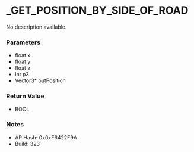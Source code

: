 # _GET_POSITION_BY_SIDE_OF_ROAD

No description available.

### Parameters
* float x
* float y
* float z
* int p3
* Vector3* outPosition

### Return Value
* BOOL

### Notes
* AP Hash: 0x0xF6422F9A
* Build: 323

